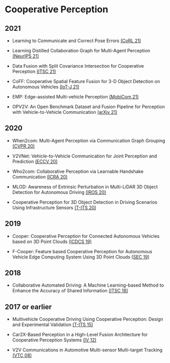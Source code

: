 # Cooperative Perception

## 2021

- Learning to Communicate and Correct Pose Errors [(CoRL 21)](https://arxiv.org/pdf/2011.05289.pdf)

- Learning Distilled Collaboration Graph for Multi-Agent Perception [(NeurIPS 21)](https://openreview.net/pdf?id=ZRcjSOmYraB)

- Data Fusion with Split Covariance Intersection for Cooperative Perception [(ITSC 21)](https://ieeexplore.ieee.org/stamp/stamp.jsp?tp=&arnumber=9564963)

- CoFF: Cooperative Spatial Feature Fusion for 3-D Object Detection on Autonomous Vehicles [(IoT-J 21)](https://ieeexplore.ieee.org/stamp/stamp.jsp?arnumber=9330564)

- EMP: Edge-assisted Multi-vehicle Perception [(MobiCom 21)](https://dl.acm.org/doi/pdf/10.1145/3447993.3483242)

- OPV2V: An Open Benchmark Dataset and Fusion Pipeline for Perception with Vehicle-to-Vehicle Communication [(arXiv 21)](https://arxiv.org/pdf/2109.07644.pdf)

## 2020

- When2com: Multi-Agent Perception via Communication Graph Grouping [(CVPR 20)](https://openaccess.thecvf.com/content_CVPR_2020/papers/Liu_When2com_Multi-Agent_Perception_via_Communication_Graph_Grouping_CVPR_2020_paper.pdf)

- V2VNet: Vehicle-to-Vehicle Communication for Joint Perception and Prediction [(ECCV 20)](https://www.ecva.net/papers/eccv_2020/papers_ECCV/papers/123470596.pdf)

- Who2com: Collaborative Perception via Learnable Handshake Communication [(ICRA 20)](https://arxiv.org/pdf/2003.09575.pdf)

- MLOD: Awareness of Extrinsic Perturbation in Multi-LiDAR 3D Object Detection for Autonomous Driving [(IROS 20)](https://ieeexplore.ieee.org/stamp/stamp.jsp?arnumber=9341254)

- Cooperative Perception for 3D Object Detection in Driving Scenarios Using Infrastructure Sensors [(T-ITS 20)](https://ieeexplore.ieee.org/stamp/stamp.jsp?arnumber=9228884)

## 2019

- Cooper: Cooperative Perception for Connected Autonomous Vehicles based on 3D Point Clouds [(ICDCS 19)](https://ieeexplore.ieee.org/stamp/stamp.jsp?arnumber=8885377)

- F-Cooper: Feature based Cooperative Perception for Autonomous Vehicle Edge Computing System Using 3D Point Clouds [(SEC 19)](https://dl.acm.org/doi/pdf/10.1145/3318216.3363300)

## 2018

- Collaborative Automated Driving: A Machine Learning-based Method to Enhance the Accuracy of Shared Information [(ITSC 18)](https://ieeexplore.ieee.org/stamp/stamp.jsp?arnumber=8569832)

## 2017 or earlier

- Multivehicle Cooperative Driving Using Cooperative Perception: Design and Experimental Validation [(T-ITS 15)](https://ieeexplore.ieee.org/stamp/stamp.jsp?arnumber=6866903)

- Car2X-Based Perception in a High-Level Fusion Architecture for Cooperative Perception Systems [(IV 12)](https://ieeexplore.ieee.org/stamp/stamp.jsp?arnumber=6232130)

- V2V Communications in Automotive Multi-sensor Multi-target Tracking [(VTC 08)](https://ieeexplore.ieee.org/stamp/stamp.jsp?tp=&arnumber=4657272)